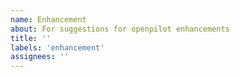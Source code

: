 ```yaml
---
name: Enhancement
about: For suggestions for openpilot enhancements
title: ''
labels: 'enhancement'
assignees: ''
---
```


